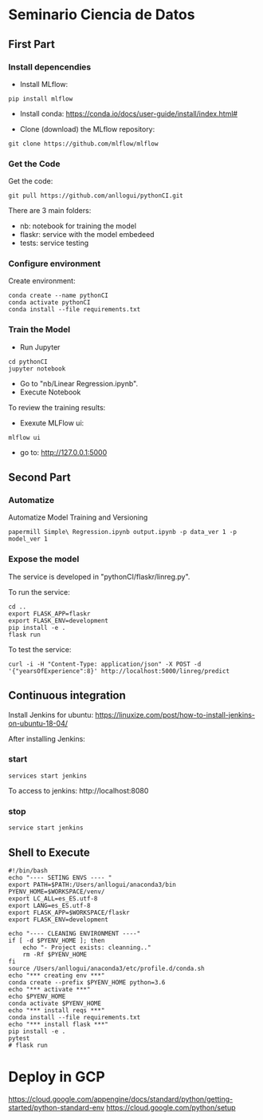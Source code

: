 # Seminario Ciencia de Datos

## First Part

### Install depencendies

- Install MLflow:

```
pip install mlflow
```

- Install conda: https://conda.io/docs/user-guide/install/index.html#

- Clone (download) the MLflow repository:

``` 
git clone https://github.com/mlflow/mlflow
```

### Get the Code
 
Get the code:
```
git pull https://github.com/anllogui/pythonCI.git
```
There are 3 main folders:
- nb: notebook for training the model
- flaskr: service with the model embedeed
- tests: service testing

### Configure environment

Create environment:
```
conda create --name pythonCI
conda activate pythonCI
conda install --file requirements.txt
```

### Train the Model
- Run Jupyter
```
cd pythonCI
jupyter notebook
```
- Go to "nb/Linear Regression.ipynb".
- Execute Notebook

To review the training results:
- Exexute MLFlow ui:
```
mlflow ui
```
- go to: http://127.0.0.1:5000

## Second Part

### Automatize

Automatize Model Training and Versioning
```
papermill Simple\ Regression.ipynb output.ipynb -p data_ver 1 -p model_ver 1
```

### Expose the model

The service is developed in "pythonCI/flaskr/linreg.py".

To run the service:
```
cd ..
export FLASK_APP=flaskr
export FLASK_ENV=development
pip install -e .
flask run
```

To test the service:
```
curl -i -H "Content-Type: application/json" -X POST -d '{"yearsOfExperience":8}' http://localhost:5000/linreg/predict
```

## Continuous integration
Install Jenkins for ubuntu:
https://linuxize.com/post/how-to-install-jenkins-on-ubuntu-18-04/

After installing Jenkins:
### start
```
services start jenkins
```
To access to jenkins: http://localhost:8080

### stop

```
service start jenkins
```

## Shell to Execute

```
#!/bin/bash
echo "---- SETING ENVS ---- "
export PATH=$PATH:/Users/anllogui/anaconda3/bin
PYENV_HOME=$WORKSPACE/venv/
export LC_ALL=es_ES.utf-8
export LANG=es_ES.utf-8
export FLASK_APP=$WORKSPACE/flaskr
export FLASK_ENV=development

echo "---- CLEANING ENVIRONMENT ----"
if [ -d $PYENV_HOME ]; then
	echo "- Project exists: cleanning.."
    rm -Rf $PYENV_HOME 
fi
source /Users/anllogui/anaconda3/etc/profile.d/conda.sh
echo "*** creating env ***"
conda create --prefix $PYENV_HOME python=3.6
echo "*** activate ***"
echo $PYENV_HOME
conda activate $PYENV_HOME
echo "*** install reqs ***"
conda install --file requirements.txt
echo "*** install flask ***"
pip install -e .
pytest
# flask run

```

# Deploy in GCP
https://cloud.google.com/appengine/docs/standard/python/getting-started/python-standard-env
https://cloud.google.com/python/setup
